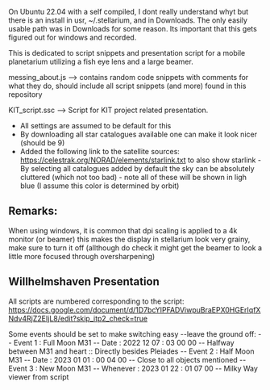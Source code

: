 On Ubuntu 22.04 with a self compiled, I dont really understand whyt but there is an install in usr, ~/.stellarium, and in Downloads. The only easily usable path was in Downloads for some reason. Its important that this gets figured out for windows and recorded.


This is dedicated to script snippets and presentation script for a mobile planetarium utilizing a fish eye lens and a large beamer. 

messing_about.js --> contains random code snippets with comments for what they do, should include all script snippets (and more) found in this repository

KIT_script.ssc --> Script for KIT project related presentation. 
- All settings are assumed to be default for this
- By downloading all star catalogues available one can make it look nicer (should be 9)
- Added the following link to the satellite sources: https://celestrak.org/NORAD/elements/starlink.txt to also show starlink - By selecting all catalogues added by default the sky can be absolutely cluttered (which not too bad) - note all of these will be shown in ligh blue (I assume this color is determined by orbit)



## Remarks:


When using windows, it is common that dpi scaling is applied to a 4k monitor (or beamer) this makes the display in stellarium look very grainy, make sure to turn it off (allthough do check it might get the beamer to look a little more focused through oversharpening)


## Willhelmshaven Presentation

All scripts are numbered corresponding to the script: https://docs.google.com/document/d/1D7bcYIPFADViwpuBraEPX0HGErIqfXNdv4RjZ2EIjL8/edit?skip_itp2_check=true

Some events should be set to make switching easy --leave the ground off:
-- Event 1 : Full Moon M31 -- Date : 2022 12 07 : 03 00 00 -- Halfway between M31 and heart :: Directly besides Pleiades
-- Event 2 : Half Moon M31 -- Date : 2023 01 01 : 00 04 00 -- Close to all objects mentioned
-- Event 3 : New Moon M31 -- Whenever : 2023 01 22 : 01 07 00
-- Milky Way viewer from script
